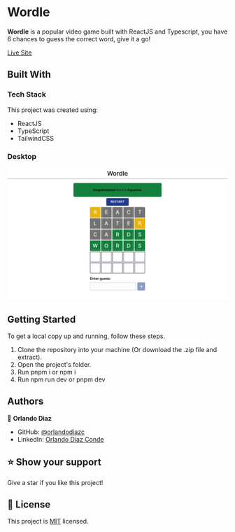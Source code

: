 <!--
HOW TO USE:
This is an example of how you may give instructions on setting up your project locally.

Modify this file to match your project and remove sections that don't apply.

REQUIRED SECTIONS:
- Table of Contents
- About the Project
  - Built With
  - Live Demo
- Getting Started
- Authors
- Future Features
- Contributing
- Show your support
- Acknowledgements
- License

OPTIONAL SECTIONS:
- FAQ

After you're finished please remove all the comments and instructions!
-->

# Wordle <a name="about-project"></a>

**Wordle** is a popular video game built with ReactJS and Typescript, you have 6 chances to guess the correct word, give it a go!

[Live Site](https://wordle.odiaz.com.co/)

## Built With <a name="built-with"></a>

### Tech Stack <a name="tech-stack"></a>

This project was created using:

  <ul>
    <li>ReactJS</li>
    <li>TypeScript</li>
    <li>TailwindCSS</li>
  </ul>

<!-- Features -->

### Desktop

![Desktop screenshot](https://github.com/orlandodiazc/wordle/blob/44595c67d82757aab863e0834211dd509a292426/public/opengraph-image.png)

## Getting Started <a name="getting-started"></a>

To get a local copy up and running, follow these steps.

1. Clone the repository into your machine (Or download the .zip file and extract).
2. Open the project's folder.
3. Run pnpm i or npm i
4. Run npm run dev or pnpm dev

## Authors <a name="authors"></a>

👤 **Orlando Diaz**

- GitHub: [@orlandodiazc](https://github.com/orlandodiazc)
- LinkedIn: [Orlando Diaz Conde](www.linkedin.com/in/orlando-diaz-conde)

<!-- FUTURE FEATURES -->

## ⭐️ Show your support <a name="support"></a>

Give a star if you like this project!

<!-- LICENSE -->

## 📝 License <a name="license"></a>

This project is [MIT](./LICENSE) licensed.
